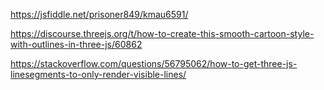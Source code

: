 https://jsfiddle.net/prisoner849/kmau6591/

https://discourse.threejs.org/t/how-to-create-this-smooth-cartoon-style-with-outlines-in-three-js/60862

https://stackoverflow.com/questions/56795062/how-to-get-three-js-linesegments-to-only-render-visible-lines/